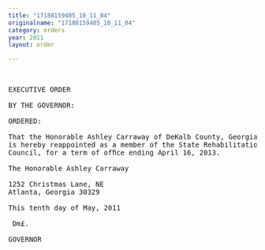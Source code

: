 ```yaml
---
title: "17188159405_10_11_04"
originalname: "17188159405_10_11_04"
category: orders
year: 2011
layout: order

---
```

<pre>
 

EXECUTIVE ORDER

BY THE GOVERNOR:

ORDERED:

That the Honorable Ashley Carraway of DeKalb County, Georgia,
is hereby reappointed as a member of the State Rehabilitation
Council, for a term of ofﬁce ending April 16, 2013.

The Honorable Ashley Carraway

1252 Christmas Lane, NE
Atlanta, Georgia 30329

This tenth day of May, 2011

 Dm£.

GOVERNOR

</pre>
